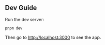 ## Dev Guide

Run the dev server:

```bash
pnpm dev
```

Then go to [http://localhost:3000](http://localhost:3000) to see the app.
